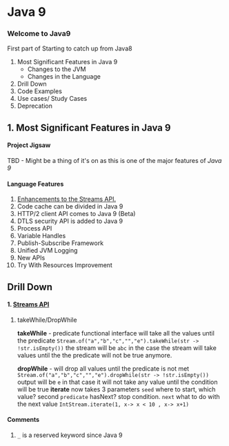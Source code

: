 # Java 9 
### Welcome to Java9
First part of Starting to catch up from Java8

1. Most Significant Features in Java 9
    * Changes to the JVM
    * Changes in the Language
2. Drill Down
3. Code Examples
4. Use cases/ Study Cases
5. Deprecation 

## 1. Most Significant Features in Java 9
#### Project Jigsaw
TBD - Might be a thing of it's on as this is one of the major features of *Java 9*

#### Language Features
1. [Enhancements to the Streams API.](#stream-api)
2. Code cache can be divided in Java 9
3. HTTP/2 client API comes to Java 9 (Beta)
4. DTLS security API is added to Java 9
5. Process API
6. Variable Handles
7. Publish-Subscribe Framework
8. Unified JVM Logging
9. New APIs
10. Try With Resources Improvement

## Drill Down

#### 1.  [Streams API](#stream-api)
	
  1. takeWhile/DropWhile
		
		**takeWhile** - predicate functional interface will take all the values until the predicate
	    `Stream.of("a","b","c","","e").takeWhile(str -> !str.isEmpty())`
		the stream will be `abc` in the case the stream will take values until the the predicate will not be true anymore.

		**dropWhile** - will drop all values until  the predicate is not met
		`Stream.of("a","b","c","","e").dropWhile(str -> !str.isEmpty())`
		output will be `e` in that case it will not take any value until the condition will be true
		**iterate** now takes 3 parameters `seed` where to start, which value? second `predicate` hasNext? stop condition. `next` what to do with the next value
		`IntStream.iterate(1, x-> x < 10 , x-> x+1)`
#### Comments
1. `_` is a reserved keyword since Java 9
<!--stackedit_data:
eyJoaXN0b3J5IjpbNjI0ODg1MDkyLC03NjgxNTAzODcsLTk0MD
IwOTMxOSwtNTc5NjE3ODAyLC04ODQzODM0MjAsLTk4OTkyOTgy
XX0=
-->